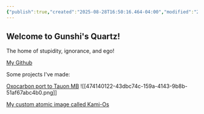 ```yaml
---
{"publish":true,"created":"2025-08-28T16:50:16.464-04:00","modified":"2025-08-28T16:50:56.836-04:00","cssclasses":""}
---
```


## Welcome to Gunshi's Quartz!
The home of stupidity, ignorance, and ego!

[My Github](https://GitHub.com/val-byte)

Some projects I've made:

[Oxocarbon port to Tauon MB](https://GitHub.com/val-byte/oxocarbon-tauon-mb)
![[474140122-43dbc74c-159a-4143-9b8b-51af67abc4b0.png]]

[My custom atomic image called Kami-Os](https://GitHub.com/val-byte/kami-os) 
